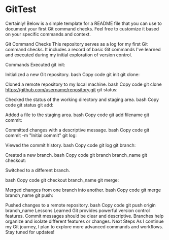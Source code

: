 # GitTest

Certainly! Below is a simple template for a README file that you can use to document your first Git command checks. Feel free to customize it based on your specific commands and context.

Git Command Checks
This repository serves as a log for my first Git command checks. It includes a record of basic Git commands I've learned and executed during my initial exploration of version control.

Commands Executed
git init:

Initialized a new Git repository.
bash
Copy code
git init
git clone:

Cloned a remote repository to my local machine.
bash
Copy code
git clone https://github.com/username/repository.git
git status:

Checked the status of the working directory and staging area.
bash
Copy code
git status
git add:

Added a file to the staging area.
bash
Copy code
git add filename
git commit:

Committed changes with a descriptive message.
bash
Copy code
git commit -m "Initial commit"
git log:

Viewed the commit history.
bash
Copy code
git log
git branch:

Created a new branch.
bash
Copy code
git branch branch_name
git checkout:

Switched to a different branch.


bash
Copy code
git checkout branch_name
git merge:

Merged changes from one branch into another.
bash
Copy code
git merge branch_name
git push:

Pushed changes to a remote repository.
bash
Copy code
git push origin branch_name
Lessons Learned
Git provides powerful version control features.
Commit messages should be clear and descriptive.
Branches help organize and isolate different features or changes.
Next Steps
As I continue my Git journey, I plan to explore more advanced commands and workflows. Stay tuned for updates!

